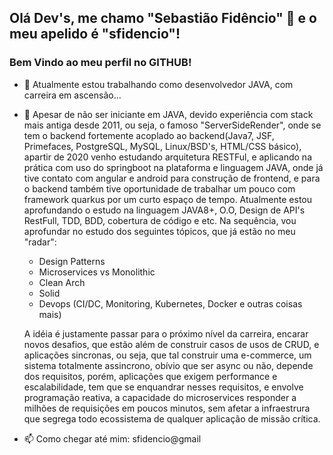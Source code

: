 ## Olá Dev's, me chamo "Sebastião Fidêncio" 👋 e o meu apelido é "sfidencio"!
### Bem Vindo ao meu perfil no GITHUB!


- 🔭 Atualmente estou trabalhando como desenvolvedor JAVA, com carreira em ascensão...

- 🌱 Apesar de não ser iniciante em JAVA, devido experiência com stack mais antiga desde 2011, ou seja, o famoso "ServerSideRender", onde se tem o backend fortemente acoplado ao backend(Java7, JSF, Primefaces, PostgreSQL, MySQL, Linux/BSD's, HTML/CSS básico), apartir de 2020 venho estudando arquitetura RESTFul, e aplicando na prática com uso do springboot na plataforma e linguagem JAVA, onde já tive contato com angular e android para construção de frontend, e para o backend também tive oportunidade de trabalhar um pouco com framework quarkus por um curto espaço de tempo. 
Atualmente estou aprofundando o estudo na linguagem JAVA8+, O.O, Design de API's RestFull, TDD, BDD, cobertura de código e etc. Na sequência, vou aprofundar no estudo dos seguintes tópicos, que já estão no meu "radar": 
   - Design Patterns
   - Microservices vs Monolithic
   - Clean Arch
   - Solid
   - Devops (CI/DC, Monitoring, Kubernetes, Docker e outras coisas mais) 
   
   A idéia é justamente passar para o próximo nível da carreira, encarar novos desafios, que estão além de construir casos de usos de CRUD, e aplicações sincronas, ou seja, que tal construir uma e-commerce, um sistema totalmente assincrono, obívio que ser async ou não, depende dos requisitos, porém, aplicações que exigem performance e escalabilidade, tem que se enquandrar nesses requisitos, e envolve programação reativa, a capacidade do microservices responder a milhões de requisições em poucos minutos, sem afetar a infraestrura que segrega todo ecossistema de qualquer aplicação de missão crítica. 

- 📫 Como chegar até mim: sfidencio@gmail


<!--
**sfidencio/sfidencio** is a ✨ _special_ ✨ repository because its `README.md` (this file) appears on your GitHub profile.




- 👯 I’m looking to collaborate on ...
- 🤔 I’m looking for help with ...
- 💬 Ask me about ...
- 📫 How to reach me: ...
- 😄 Pronouns: ...
- ⚡ Fun fact: ...
-->
